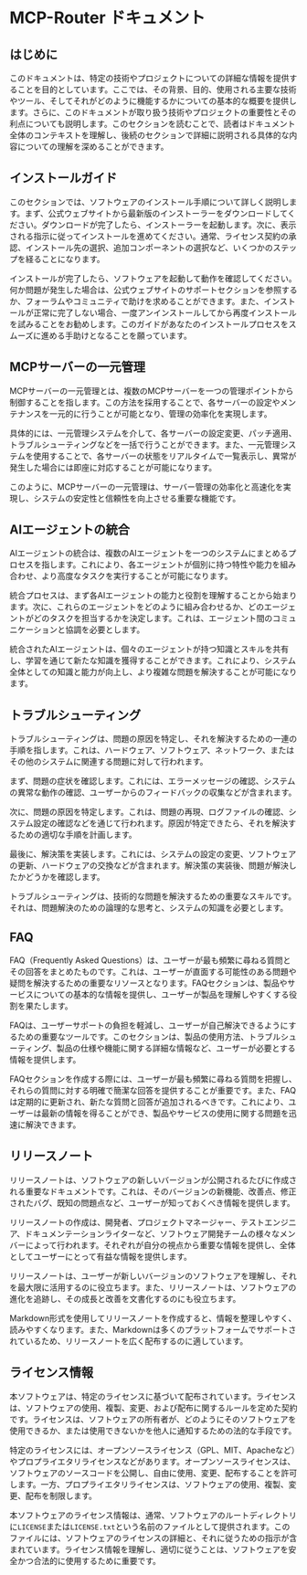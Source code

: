 # MCP-Router ドキュメント

## はじめに

このドキュメントは、特定の技術やプロジェクトについての詳細な情報を提供することを目的としています。ここでは、その背景、目的、使用される主要な技術やツール、そしてそれがどのように機能するかについての基本的な概要を提供します。さらに、このドキュメントが取り扱う技術やプロジェクトの重要性とその利点についても説明します。このセクションを読むことで、読者はドキュメント全体のコンテキストを理解し、後続のセクションで詳細に説明される具体的な内容についての理解を深めることができます。

## インストールガイド

このセクションでは、ソフトウェアのインストール手順について詳しく説明します。まず、公式ウェブサイトから最新版のインストーラーをダウンロードしてください。ダウンロードが完了したら、インストーラーを起動します。次に、表示される指示に従ってインストールを進めてください。通常、ライセンス契約の承認、インストール先の選択、追加コンポーネントの選択など、いくつかのステップを経ることになります。

インストールが完了したら、ソフトウェアを起動して動作を確認してください。何か問題が発生した場合は、公式ウェブサイトのサポートセクションを参照するか、フォーラムやコミュニティで助けを求めることができます。また、インストールが正常に完了しない場合、一度アンインストールしてから再度インストールを試みることをお勧めします。このガイドがあなたのインストールプロセスをスムーズに進める手助けとなることを願っています。

## MCPサーバーの一元管理

MCPサーバーの一元管理とは、複数のMCPサーバーを一つの管理ポイントから制御することを指します。この方法を採用することで、各サーバーの設定やメンテナンスを一元的に行うことが可能となり、管理の効率化を実現します。

具体的には、一元管理システムを介して、各サーバーの設定変更、パッチ適用、トラブルシューティングなどを一括で行うことができます。また、一元管理システムを使用することで、各サーバーの状態をリアルタイムで一覧表示し、異常が発生した場合には即座に対応することが可能になります。

このように、MCPサーバーの一元管理は、サーバー管理の効率化と高速化を実現し、システムの安定性と信頼性を向上させる重要な機能です。

## AIエージェントの統合

AIエージェントの統合は、複数のAIエージェントを一つのシステムにまとめるプロセスを指します。これにより、各エージェントが個別に持つ特性や能力を組み合わせ、より高度なタスクを実行することが可能になります。

統合プロセスは、まず各AIエージェントの能力と役割を理解することから始まります。次に、これらのエージェントをどのように組み合わせるか、どのエージェントがどのタスクを担当するかを決定します。これは、エージェント間のコミュニケーションと協調を必要とします。

統合されたAIエージェントは、個々のエージェントが持つ知識とスキルを共有し、学習を通じて新たな知識を獲得することができます。これにより、システム全体としての知識と能力が向上し、より複雑な問題を解決することが可能になります。

## トラブルシューティング

トラブルシューティングは、問題の原因を特定し、それを解決するための一連の手順を指します。これは、ハードウェア、ソフトウェア、ネットワーク、またはその他のシステムに関連する問題に対して行われます。

まず、問題の症状を確認します。これには、エラーメッセージの確認、システムの異常な動作の確認、ユーザーからのフィードバックの収集などが含まれます。

次に、問題の原因を特定します。これは、問題の再現、ログファイルの確認、システム設定の確認などを通じて行われます。原因が特定できたら、それを解決するための適切な手順を計画します。

最後に、解決策を実装します。これには、システムの設定の変更、ソフトウェアの更新、ハードウェアの交換などが含まれます。解決策の実装後、問題が解決したかどうかを確認します。

トラブルシューティングは、技術的な問題を解決するための重要なスキルです。それは、問題解決のための論理的な思考と、システムの知識を必要とします。

## FAQ

FAQ（Frequently Asked Questions）は、ユーザーが最も頻繁に尋ねる質問とその回答をまとめたものです。これは、ユーザーが直面する可能性のある問題や疑問を解決するための重要なリソースとなります。FAQセクションは、製品やサービスについての基本的な情報を提供し、ユーザーが製品を理解しやすくする役割を果たします。

FAQは、ユーザーサポートの負担を軽減し、ユーザーが自己解決できるようにするための重要なツールです。このセクションは、製品の使用方法、トラブルシューティング、製品の仕様や機能に関する詳細な情報など、ユーザーが必要とする情報を提供します。

FAQセクションを作成する際には、ユーザーが最も頻繁に尋ねる質問を把握し、それらの質問に対する明確で簡潔な回答を提供することが重要です。また、FAQは定期的に更新され、新たな質問と回答が追加されるべきです。これにより、ユーザーは最新の情報を得ることができ、製品やサービスの使用に関する問題を迅速に解決できます。

## リリースノート

リリースノートは、ソフトウェアの新しいバージョンが公開されるたびに作成される重要なドキュメントです。これは、そのバージョンの新機能、改善点、修正されたバグ、既知の問題点など、ユーザーが知っておくべき情報を提供します。

リリースノートの作成は、開発者、プロジェクトマネージャー、テストエンジニア、ドキュメンテーションライターなど、ソフトウェア開発チームの様々なメンバーによって行われます。それぞれが自分の視点から重要な情報を提供し、全体としてユーザーにとって有益な情報を提供します。

リリースノートは、ユーザーが新しいバージョンのソフトウェアを理解し、それを最大限に活用するのに役立ちます。また、リリースノートは、ソフトウェアの進化を追跡し、その成長と改善を文書化するのにも役立ちます。

Markdown形式を使用してリリースノートを作成すると、情報を整理しやすく、読みやすくなります。また、Markdownは多くのプラットフォームでサポートされているため、リリースノートを広く配布するのに適しています。

## ライセンス情報

本ソフトウェアは、特定のライセンスに基づいて配布されています。ライセンスは、ソフトウェアの使用、複製、変更、および配布に関するルールを定めた契約です。ライセンスは、ソフトウェアの所有者が、どのようにそのソフトウェアを使用できるか、または使用できないかを他人に通知するための法的な手段です。

特定のライセンスには、オープンソースライセンス（GPL、MIT、Apacheなど）やプロプライエタリライセンスなどがあります。オープンソースライセンスは、ソフトウェアのソースコードを公開し、自由に使用、変更、配布することを許可します。一方、プロプライエタリライセンスは、ソフトウェアの使用、複製、変更、配布を制限します。

本ソフトウェアのライセンス情報は、通常、ソフトウェアのルートディレクトリに`LICENSE`または`LICENSE.txt`という名前のファイルとして提供されます。このファイルには、ソフトウェアのライセンスの詳細と、それに従うための指示が含まれています。ライセンス情報を理解し、適切に従うことは、ソフトウェアを安全かつ合法的に使用するために重要です。

